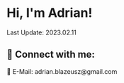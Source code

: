 <h1>Hi, I'm Adrian! <br/></h1>
<p>Last Update: 2023.02.11</p>
 
<h2> 🤳 Connect with me:</h2>
📧 E-Mail: adrian.blazeusz@gmail.com


<!--
**adrianblazeusz/adrianblazeusz** is a ✨ _special_ ✨ repository because its `README.md` (this file) appears on your GitHub profile.
-->
